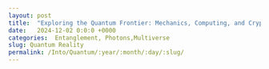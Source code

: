 ```yaml
---
layout: post
title:  "Exploring the Quantum Frontier: Mechanics, Computing, and Cryptography"
date:   2024-12-02 0:0:0 +0000
categories:  Entanglement, Photons,Multiverse 
slug: Quantum Reality
permalink: /Into/Quantum/:year/:month/:day/:slug/
---
```

